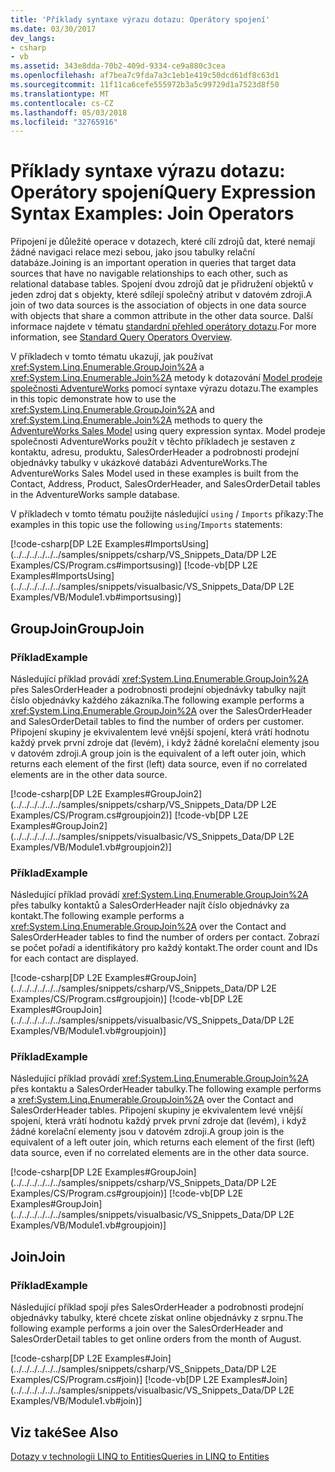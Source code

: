 ```yaml
---
title: 'Příklady syntaxe výrazu dotazu: Operátory spojení'
ms.date: 03/30/2017
dev_langs:
- csharp
- vb
ms.assetid: 343e8dda-70b2-409d-9334-ce9a880c3cea
ms.openlocfilehash: af7bea7c9fda7a3c1eb1e419c50dcd61df8c63d1
ms.sourcegitcommit: 11f11ca6cefe555972b3a5c99729d1a7523d8f50
ms.translationtype: MT
ms.contentlocale: cs-CZ
ms.lasthandoff: 05/03/2018
ms.locfileid: "32765916"
---
```

# <a name="query-expression-syntax-examples-join-operators"></a><span data-ttu-id="04c24-102">Příklady syntaxe výrazu dotazu: Operátory spojení</span><span class="sxs-lookup"><span data-stu-id="04c24-102">Query Expression Syntax Examples: Join Operators</span></span>
<span data-ttu-id="04c24-103">Připojení je důležité operace v dotazech, které cílí zdrojů dat, které nemají žádné navigaci relace mezi sebou, jako jsou tabulky relační databáze.</span><span class="sxs-lookup"><span data-stu-id="04c24-103">Joining is an important operation in queries that target data sources that have no navigable relationships to each other, such as relational database tables.</span></span> <span data-ttu-id="04c24-104">Spojení dvou zdrojů dat je přidružení objektů v jeden zdroj dat s objekty, které sdílejí společný atribut v datovém zdroji.</span><span class="sxs-lookup"><span data-stu-id="04c24-104">A join of two data sources is the association of objects in one data source with objects that share a common attribute in the other data source.</span></span> <span data-ttu-id="04c24-105">Další informace najdete v tématu [standardní přehled operátory dotazu](http://msdn.microsoft.com/library/24cda21e-8af8-4632-b519-c404a839b9b2).</span><span class="sxs-lookup"><span data-stu-id="04c24-105">For more information, see [Standard Query Operators Overview](http://msdn.microsoft.com/library/24cda21e-8af8-4632-b519-c404a839b9b2).</span></span>  
  
 <span data-ttu-id="04c24-106">V příkladech v tomto tématu ukazují, jak používat <xref:System.Linq.Enumerable.GroupJoin%2A> a <xref:System.Linq.Enumerable.Join%2A> metody k dotazování [Model prodeje společnosti AdventureWorks](http://msdn.microsoft.com/library/f16cd988-673f-4376-b034-129ca93c7832) pomocí syntaxe výrazu dotazu.</span><span class="sxs-lookup"><span data-stu-id="04c24-106">The examples in this topic demonstrate how to use the <xref:System.Linq.Enumerable.GroupJoin%2A> and <xref:System.Linq.Enumerable.Join%2A> methods to query the [AdventureWorks Sales Model](http://msdn.microsoft.com/library/f16cd988-673f-4376-b034-129ca93c7832) using query expression syntax.</span></span> <span data-ttu-id="04c24-107">Model prodeje společnosti AdventureWorks použít v těchto příkladech je sestaven z kontaktu, adresu, produktu, SalesOrderHeader a podrobnosti prodejní objednávky tabulky v ukázkové databázi AdventureWorks.</span><span class="sxs-lookup"><span data-stu-id="04c24-107">The AdventureWorks Sales Model used in these examples is built from the Contact, Address, Product, SalesOrderHeader, and SalesOrderDetail tables in the AdventureWorks sample database.</span></span>  
  
 <span data-ttu-id="04c24-108">V příkladech v tomto tématu použijte následující `using` / `Imports` příkazy:</span><span class="sxs-lookup"><span data-stu-id="04c24-108">The examples in this topic use the following `using`/`Imports` statements:</span></span>  
  
 [!code-csharp[DP L2E Examples#ImportsUsing](../../../../../../samples/snippets/csharp/VS_Snippets_Data/DP L2E Examples/CS/Program.cs#importsusing)]
 [!code-vb[DP L2E Examples#ImportsUsing](../../../../../../samples/snippets/visualbasic/VS_Snippets_Data/DP L2E Examples/VB/Module1.vb#importsusing)]  
  
## <a name="groupjoin"></a><span data-ttu-id="04c24-109">GroupJoin</span><span class="sxs-lookup"><span data-stu-id="04c24-109">GroupJoin</span></span>  
  
### <a name="example"></a><span data-ttu-id="04c24-110">Příklad</span><span class="sxs-lookup"><span data-stu-id="04c24-110">Example</span></span>  
 <span data-ttu-id="04c24-111">Následující příklad provádí <xref:System.Linq.Enumerable.GroupJoin%2A> přes SalesOrderHeader a podrobnosti prodejní objednávky tabulky najít číslo objednávky každého zákazníka.</span><span class="sxs-lookup"><span data-stu-id="04c24-111">The following example performs a <xref:System.Linq.Enumerable.GroupJoin%2A> over the SalesOrderHeader and SalesOrderDetail tables to find the number of orders per customer.</span></span> <span data-ttu-id="04c24-112">Připojení skupiny je ekvivalentem levé vnější spojení, která vrátí hodnotu každý prvek první zdroje dat (levém), i když žádné korelační elementy jsou v datovém zdroji.</span><span class="sxs-lookup"><span data-stu-id="04c24-112">A group join is the equivalent of a left outer join, which returns each element of the first (left) data source, even if no correlated elements are in the other data source.</span></span>  
  
 [!code-csharp[DP L2E Examples#GroupJoin2](../../../../../../samples/snippets/csharp/VS_Snippets_Data/DP L2E Examples/CS/Program.cs#groupjoin2)]
 [!code-vb[DP L2E Examples#GroupJoin2](../../../../../../samples/snippets/visualbasic/VS_Snippets_Data/DP L2E Examples/VB/Module1.vb#groupjoin2)]  
  
### <a name="example"></a><span data-ttu-id="04c24-113">Příklad</span><span class="sxs-lookup"><span data-stu-id="04c24-113">Example</span></span>  
 <span data-ttu-id="04c24-114">Následující příklad provádí <xref:System.Linq.Enumerable.GroupJoin%2A> přes tabulky kontaktů a SalesOrderHeader najít číslo objednávky za kontakt.</span><span class="sxs-lookup"><span data-stu-id="04c24-114">The following example performs a <xref:System.Linq.Enumerable.GroupJoin%2A> over the Contact and SalesOrderHeader tables to find the number of orders per contact.</span></span> <span data-ttu-id="04c24-115">Zobrazí se počet pořadí a identifikátory pro každý kontakt.</span><span class="sxs-lookup"><span data-stu-id="04c24-115">The order count and IDs for each contact are displayed.</span></span>  
  
 [!code-csharp[DP L2E Examples#GroupJoin](../../../../../../samples/snippets/csharp/VS_Snippets_Data/DP L2E Examples/CS/Program.cs#groupjoin)]
 [!code-vb[DP L2E Examples#GroupJoin](../../../../../../samples/snippets/visualbasic/VS_Snippets_Data/DP L2E Examples/VB/Module1.vb#groupjoin)]  
  
### <a name="example"></a><span data-ttu-id="04c24-116">Příklad</span><span class="sxs-lookup"><span data-stu-id="04c24-116">Example</span></span>  
 <span data-ttu-id="04c24-117">Následující příklad provádí <xref:System.Linq.Enumerable.GroupJoin%2A> přes kontaktu a SalesOrderHeader tabulky.</span><span class="sxs-lookup"><span data-stu-id="04c24-117">The following example performs a <xref:System.Linq.Enumerable.GroupJoin%2A> over the Contact and SalesOrderHeader tables.</span></span> <span data-ttu-id="04c24-118">Připojení skupiny je ekvivalentem levé vnější spojení, která vrátí hodnotu každý prvek první zdroje dat (levém), i když žádné korelační elementy jsou v datovém zdroji.</span><span class="sxs-lookup"><span data-stu-id="04c24-118">A group join is the equivalent of a left outer join, which returns each element of the first (left) data source, even if no correlated elements are in the other data source.</span></span>  
  
 [!code-csharp[DP L2E Examples#GroupJoin](../../../../../../samples/snippets/csharp/VS_Snippets_Data/DP L2E Examples/CS/Program.cs#groupjoin)]
 [!code-vb[DP L2E Examples#GroupJoin](../../../../../../samples/snippets/visualbasic/VS_Snippets_Data/DP L2E Examples/VB/Module1.vb#groupjoin)]  
  
## <a name="join"></a><span data-ttu-id="04c24-119">Join</span><span class="sxs-lookup"><span data-stu-id="04c24-119">Join</span></span>  
  
### <a name="example"></a><span data-ttu-id="04c24-120">Příklad</span><span class="sxs-lookup"><span data-stu-id="04c24-120">Example</span></span>  
 <span data-ttu-id="04c24-121">Následující příklad spojí přes SalesOrderHeader a podrobnosti prodejní objednávky tabulky, které chcete získat online objednávky z srpnu.</span><span class="sxs-lookup"><span data-stu-id="04c24-121">The following example performs a join over the SalesOrderHeader and SalesOrderDetail tables to get online orders from the month of August.</span></span>  
  
 [!code-csharp[DP L2E Examples#Join](../../../../../../samples/snippets/csharp/VS_Snippets_Data/DP L2E Examples/CS/Program.cs#join)]
 [!code-vb[DP L2E Examples#Join](../../../../../../samples/snippets/visualbasic/VS_Snippets_Data/DP L2E Examples/VB/Module1.vb#join)]  
  
## <a name="see-also"></a><span data-ttu-id="04c24-122">Viz také</span><span class="sxs-lookup"><span data-stu-id="04c24-122">See Also</span></span>  
 [<span data-ttu-id="04c24-123">Dotazy v technologii LINQ to Entities</span><span class="sxs-lookup"><span data-stu-id="04c24-123">Queries in LINQ to Entities</span></span>](../../../../../../docs/framework/data/adonet/ef/language-reference/queries-in-linq-to-entities.md)
